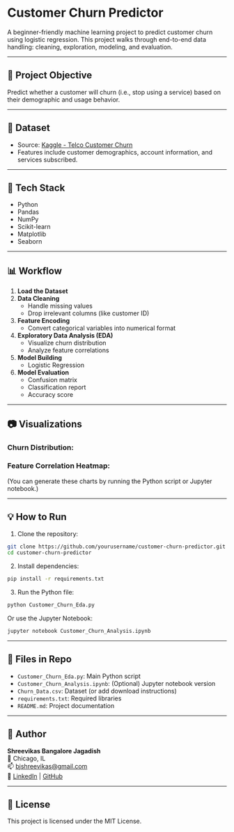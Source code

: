 # Customer Churn Predictor

A beginner-friendly machine learning project to predict customer churn using logistic regression. This project walks through end-to-end data handling: cleaning, exploration, modeling, and evaluation.

---

## 🚀 Project Objective

Predict whether a customer will churn (i.e., stop using a service) based on their demographic and usage behavior.

---

## 📂 Dataset

- Source: [Kaggle - Telco Customer Churn](https://www.kaggle.com/datasets/blastchar/telco-customer-churn)
- Features include customer demographics, account information, and services subscribed.

---

## 🧰 Tech Stack

- Python
- Pandas
- NumPy
- Scikit-learn
- Matplotlib
- Seaborn

---

## 📊 Workflow

1. **Load the Dataset**
2. **Data Cleaning**
   - Handle missing values
   - Drop irrelevant columns (like customer ID)
3. **Feature Encoding**
   - Convert categorical variables into numerical format
4. **Exploratory Data Analysis (EDA)**
   - Visualize churn distribution
   - Analyze feature correlations
5. **Model Building**
   - Logistic Regression
6. **Model Evaluation**
   - Confusion matrix
   - Classification report
   - Accuracy score

---

## 📷 Visualizations

### Churn Distribution:



### Feature Correlation Heatmap:



(You can generate these charts by running the Python script or Jupyter notebook.)

---

## 💡 How to Run

1. Clone the repository:

```bash
git clone https://github.com/yourusername/customer-churn-predictor.git
cd customer-churn-predictor
```

2. Install dependencies:

```bash
pip install -r requirements.txt
```

3. Run the Python file:

```bash
python Customer_Churn_Eda.py
```

Or use the Jupyter Notebook:

```bash
jupyter notebook Customer_Churn_Analysis.ipynb
```

---

## 📁 Files in Repo

- `Customer_Churn_Eda.py`: Main Python script
- `Customer_Churn_Analysis.ipynb`: (Optional) Jupyter notebook version
- `Churn_Data.csv`: Dataset (or add download instructions)
- `requirements.txt`: Required libraries
- `README.md`: Project documentation

---

## 👤 Author

**Shreevikas Bangalore Jagadish**\
📍 Chicago, IL\
📫 [bjshreevikas@gmail.com](mailto\:bjshreevikas@gmail.com)\
🔗 [LinkedIn](https://linkedin.com/in/YOURPROFILE) | [GitHub](https://github.com/YOURUSERNAME)

---

## 📌 License

This project is licensed under the MIT License.


